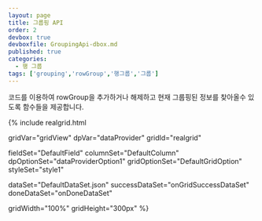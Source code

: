 ```yaml
---
layout: page
title: 그룹핑 API
order: 2
devbox: true
devboxfile: GroupingApi-dbox.md
published: true
categories:
  - 행 그룹
tags: ['grouping','rowGroup','행그룹','그룹']
---
```


코드를 이용하여 rowGroup을 추가하거나 해제하고 현재 그룹핑된 정보를 찾아올수 있도록 함수들을 제공합니다.

<script>
  var onGridSuccessDataSet = function(data, textStatus, jqXHR) {
    dataProvider.setRows(data);
  }
  var onDoneDataSet = function() {
  }
</script>

{% include realgrid.html

  gridVar="gridView"
  dpVar="dataProvider"
  gridId="realgrid"

  fieldSet="DefaultField"
  columnSet="DefaultColumn"
  dpOptionSet="dataProviderOption1"
  gridOptionSet="DefaultGridOption"
  styleSet="style1"

  dataSet="DefaultDataSet.json"
  successDataSet="onGridSuccessDataSet"
  doneDataSet="onDoneDataSet"

  gridWidth="100%"
  gridHeight="300px" %}